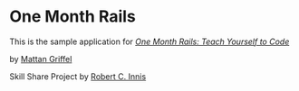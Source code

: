 # One Month Rails

This is the sample application for 
[*One Month Rails: Teach Yourself to Code*](http://onemonthrails.com)

by [Mattan Griffel](http://mattangriffel.com) 

Skill Share Project by [Robert C. Innis](http://www.confusedyetamused.wordpress.com)
